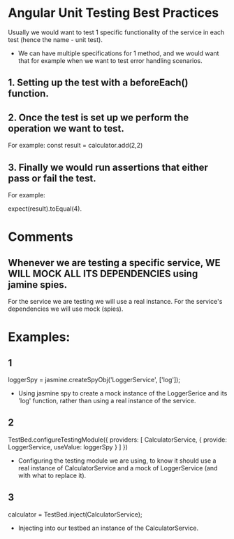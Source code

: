 # Angular Unit Testing Best Practices

Usually we would want to test 1 specific functionality of the service in each test (hence the name - unit test).
 * We can have multiple specifications for 1 method, and we would want that for example when we want to test error handling scenarios.

## 1. Setting up the test with a beforeEach() function.

## 2. Once the test is set up we perform the operation we want to test.
For example:
const result = calculator.add(2,2)

## 3. Finally we would run assertions that either pass or fail the test.
For example:

expect(result).toEqual(4).

# Comments
## Whenever we are testing a specific service, WE WILL MOCK ALL ITS DEPENDENCIES using jamine spies.
For the service we are testing we will use a real instance.
For the service's dependencies we will use mock (spies).

# Examples:
## 1
loggerSpy = jasmine.createSpyObj('LoggerService', ['log']);

* Using jasmine spy to create a mock instance of the LoggerSerice and its 'log' function, rather than using a real instance of the service.

## 2 
TestBed.configureTestingModule({
      providers: [
        CalculatorService,
        { provide: LoggerService, useValue: loggerSpy }
      ]
    })

* Configuring the testing module we are using, to know it should use a real instance of CalculatorService and a mock of LoggerService (and with what to replace it).

## 3
calculator = TestBed.inject(CalculatorService);

* Injecting into our testbed an instance of the CalculatorService.
